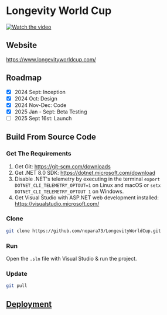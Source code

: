 # Longevity World Cup
[![Watch the video](https://img.youtube.com/vi/Kq0VkLF3Z4Q/0.jpg)](https://www.youtube.com/shorts/Kq0VkLF3Z4Q)

## Website

https://www.longevityworldcup.com/

## Roadmap
- [x] 2024 Sept: Inception
- [x] 2024 Oct: Design
- [x] 2024 Nov-Dec: Code
- [x] 2025 Jan - Sept: Beta Testing
- [ ] 2025 Sept 16st: Launch

## Build From Source Code

### Get The Requirements

1. Get Git: https://git-scm.com/downloads
2. Get .NET 8.0 SDK: https://dotnet.microsoft.com/download
3. Disable .NET's telemetry by executing in the terminal `export DOTNET_CLI_TELEMETRY_OPTOUT=1` on Linux and macOS or `setx DOTNET_CLI_TELEMETRY_OPTOUT 1` on Windows.
4. Get Visual Studio with ASP.NET web development installed: https://visualstudio.microsoft.com/

### Clone

```sh
git clone https://github.com/nopara73/LongevityWorldCup.git
```

### Run

Open the `.sln` file with Visual Studio & run the project.

### Update

```sh
git pull
```

## [Deployment](LongevityWorldCup.Documentation/ServerDeployment.md)

